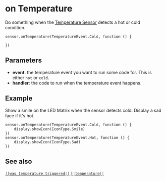 # on Temperature

Do something when the [Temperature Sensor](https://www.seeedstudio.com/edu/grove-zero.html "Grove Zero Temperature Sensor") detects a hot or cold condition.

```sig
sensor.onTemperature(TemperatureEvent.Cold, function () {

})
```

## Parameters

* **event**: the temperature event you want to run some code for. This is either `hot` or `cold`.
* **handler**: the code to run when the temperature event happens.

## Example

Show a smile on the LED Matrix when the sensor detects cold. Display a sad face if it's hot.

```blocks
sensor.onTemperature(TemperatureEvent.Cold, function () {
    display.showIcon(IconType.Smile)
})
sensor.onTemperature(TemperatureEvent.Hot, function () {
    display.showIcon(IconType.Sad)
})
```

## See also

[`||was temperature triggered||`](/reference/sensor/was-temperature-triggered) [`||temperature||`](/reference/sensor/temperature)